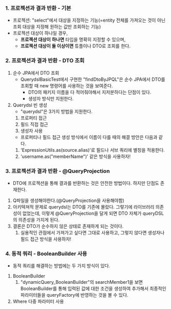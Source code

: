 ### 1. 프로젝션과 결과 반환 - 기본
- 프로젝션: "select"에서 대상을 지정하는 기능(=entity 전체를 가져오는 것이 아닌 조회 대상을 지정해 원하는 값만 조회하는 기능)
- 프로젝션 대상이 하나일 경우,
  - **프로젝션 대상이 하나면** 타입을 명확히 지정할 수 있으며,
  - **프로젝션 대상이 둘 이상이면** 튜플이나 DTO로 조회를 한다.

### 2. 프로젝션과 결과 반환 - DTO 조회
1. 순수 JPA에서 DTO 조회
   - QuerydslBasicTest에서 구현한 "findDtoByJPQL"은 순수 JPA에서 DTO를 조회할 때 new 명령어를 사용하는 것을 보여준다.
     - DTO의 패키지 이름을 다 적어줘야해서 지저분하다는 단점이 있다.
     - 생성자 방식만 지원한다.
2. Querydsl 빈 생성
   - "querydsl"은 3가지 방법을 지원한다.
   1. 프로퍼티 접근
   2. 필드 직접 접근
   3. 생성자 사용
   - 프로퍼티나 필드 접근 생성 방식에서 이름이 다를 때의 해결 방안은 다음과 같다.
   1. 'ExpressionUtils.as(source.alias)'로 필드나 서브 쿼리에 별칭을 적용한다.
   2. 'username.as("memberName")' 같은 방식을 사용하자!

### 3. 프로젝션과 결과 반환 - @QueryProjection
- DTO에 프로젝션을 통해 결과를 반환하는 것은 안전한 방법이다. 하지만 단점도 존재한다.
1. Q파일을 생성해야한다.(@QueryProjection을 사용해야함)
2. 아키텍쳐적 문제로 querydsl는 DTO를 기존에 몰랐다. 그렇기에 라이브러리 의존성이 없었는데,
이렇게 @QueryProjection을 달게 되면 DTO 자체가 queryDSL의 의존성을 가지게 된다.
3. 결론은 DTO가 순수하지 않은 상태로 존재하게 되는 것이다.
   1. 실용적인 관점에서 가져가고 싶다면 그대로 사용하고, 그렇지 않다면 생성자나 필드 접근 방식을 사용하자!

### 4. 동적 쿼리 - BooleanBuilder 사용
- 동적 쿼리를 해결하는 방법에는 두 가지 방식이 있다.
1. BooleanBuilder
   1. "dynamicQuery_BooleanBuilder"의 searchMember1을 보면 BooleanBuilder를 통해 입력된 값에 대한 조건을 생성하여 추가해서
   최종적인 파라미터들을 queryFactory에 반영하는 것을 볼 수 있다.
2. Where 다중 파라미터 사용